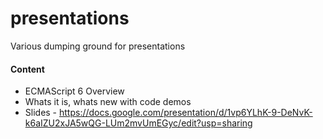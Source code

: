 presentations
=============

Various dumping ground for presentations

#### Content

* ECMAScript 6 Overview
 * Whats it is, whats new with code demos
 * Slides - https://docs.google.com/presentation/d/1vp6YLhK-9-DeNvK-k6aIZU2xJA5wQG-LUm2mvUmEGyc/edit?usp=sharing


